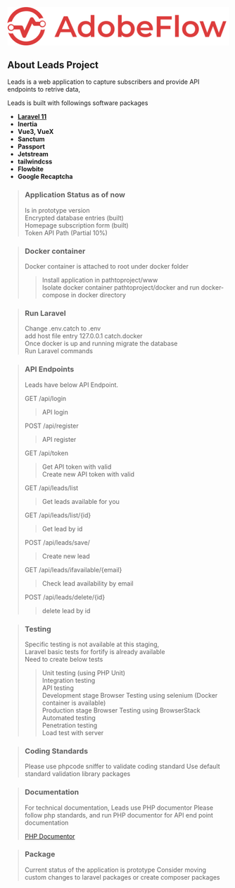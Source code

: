 ![adobeflow](doc/_assets/adobe-flow-net-logo-long.png)

## About Leads Project

Leads is a web application to capture subscribers and provide API endpoints to retrive data,

Leads is built with followings software packages

- **[Laravel 11](https://vehikl.com/)**
- **Inertia**
- **Vue3, VueX**
- **Sanctum**
- **Passport**
- **Jetstream**
- **tailwindcss**
- **Flowbite**
- **Google Recaptcha**

> ### Application Status as of now
> 
> Is in prototype version <br>
> Encrypted database entries (built)<br>
> Homepage subscription form (built)<br>
> Token API Path (Partial 10%)<br>


> ### Docker container
>
> Docker container is attached to root under docker folder<br>
>> Install application in pathtoproject/www
>> <br>Isolate docker container pathtoproject/docker and run docker-compose in docker directory

> ### Run Laravel
>
> Change .env.catch to .env <br>
> add host file entry 127.0.0.1       catch.docker<br>
> Once docker is up and running migrate the database<br>
> Run Laravel commands<br>

> ### API Endpoints
>
> Leads have below API Endpoint. 
>
> GET /api/login <br>
> > API login
>
> POST /api/register <br>
> > API register<br>
> 
> GET /api/token <br>
> > Get API token with valid <br> Create new API token with valid
> 
> GET /api/leads/list <br>
> > Get leads available for you
>
> GET /api/leads/list/{id} <br>
> > Get lead by id
> 
> POST /api/leads/save/ <br>
> > Create new lead
> 
> GET /api/leads/ifavailable/{email} <br>
> > Check lead availability by email
> 
> POST /api/leads/delete/{id} <br>
> > delete lead by id

> ### Testing
> 
> Specific testing is not available at this staging, <br>
> Laravel basic tests for fortify is already available <br>
> Need to create below tests
> 
> > Unit testing (using PHP Unit)<br>
> > Integration testing<br>
> > API testing<br>
> > Development stage Browser Testing using selenium (Docker container is available)<br>
> > Production stage Browser Testing using BrowserStack Automated testing<br>
> > Penetration testing<br>
> > Load test with server<br>

> ### Coding Standards
> 
> Please use phpcode sniffer to validate coding standard
> Use default standard validation library packages

> ### Documentation
>
> For technical documentation, Leads use PHP documentor
> Please follow php standards, and run PHP documentor for API end point documentation
>
> [PHP Documentor](https://www.phpdoc.org/)

> ### Package
>
> Current status of the application is prototype
> Consider moving custom changes to laravel packages or create composer packages
